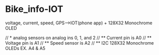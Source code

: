 # Bike_info-IOT
voltage, current, speed, GPS-->IOT(phone app) + 128X32 Monochrome OLED


// * analog sensors on analog ins 0, 1, and 2
// ** Current pin is A0
// ** Voltage pin is A1
// ** Speed sensor is A2
// ** I2C 128X32 Monochrome OLEDs  EX. A4 & A5

